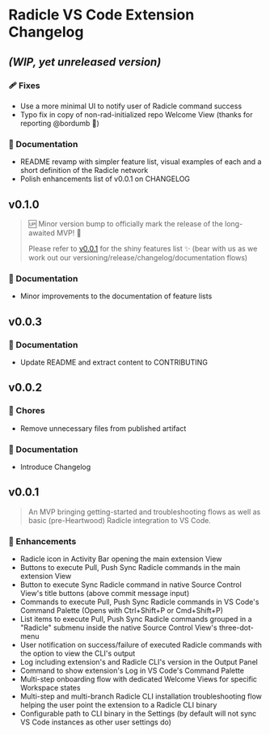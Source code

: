 # Radicle VS Code Extension Changelog

## _(WIP, yet unreleased version)_

### 🩹 Fixes

- Use a more minimal UI to notify user of Radicle command success
- Typo fix in copy of non-rad-initialized repo Welcome View (thanks for reporting @bordumb 🙌)

### 📖 Documentation

- README revamp with simpler feature list, visual examples of each and a short definition of the Radicle network
- Polish enhancements list of v0.0.1 on CHANGELOG

## v0.1.0

> 🆙 Minor version bump to officially mark the release of the long-awaited MVP! 🥳
>
> Please refer to [v0.0.1](#v001) for the shiny features list ✨
>(bear with us as we work out our versioning/release/changelog/documentation flows)

### 📖 Documentation

- Minor improvements to the documentation of feature lists

## v0.0.3

### 📖 Documentation

- Update README and extract content to CONTRIBUTING

## v0.0.2

### 🏡 Chores

- Remove unnecessary files from published artifact

### 📖 Documentation

- Introduce Changelog

## v0.0.1

> An MVP bringing getting-started and troubleshooting flows as well as basic (pre-Heartwood) Radicle integration to VS Code.

### 🚀 Enhancements

- Radicle icon in Activity Bar opening the main extension View
- Buttons to execute Pull, Push Sync Radicle commands in the main extension View
- Button to execute Sync Radicle command in native Source Control View's title buttons (above commit message input)
- Commands to execute Pull, Push Sync Radicle commands in VS Code's Command Palette (Opens with Ctrl+Shift+P or Cmd+Shift+P)
- List items to execute Pull, Push Sync Radicle commands grouped in a "Radicle" submenu inside the native Source Control View's three-dot-menu
- User notification on success/failure of executed Radicle commands with the option to view the CLI's output
- Log including extension's and Radicle CLI's version in the Output Panel
- Command to show extension's Log in VS Code's Command Palette
- Multi-step onboarding flow with dedicated Welcome Views for specific Workspace states
- Multi-step and multi-branch Radicle CLI installation troubleshooting flow helping the user point the extension to a Radicle CLI binary
- Configurable path to CLI binary in the Settings (by default will not sync VS Code instances as other user settings do)
